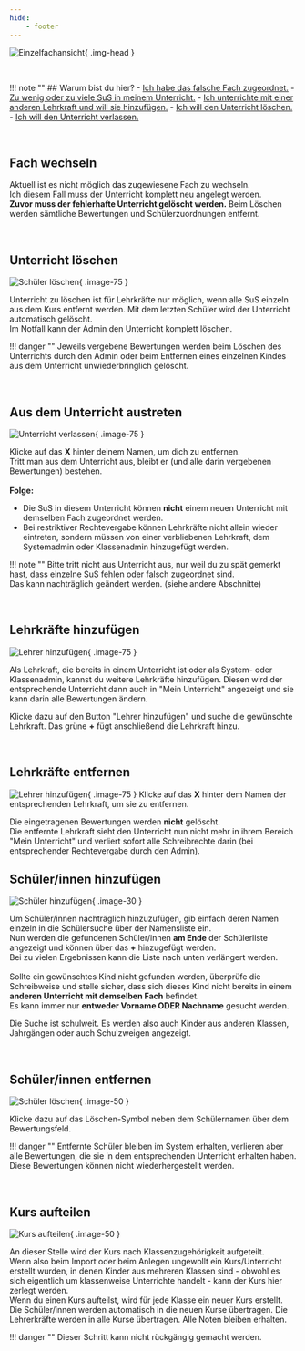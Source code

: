 ```yaml
---
hide:
    - footer
---
```



![Einzelfachansicht](../../img/02_Schritt_für_Schritt/einzelfach.png){ .img-head }

<br>

!!! note ""
    ## Warum bist du hier?
    - [Ich habe das falsche Fach zugeordnet.](#fach-wechseln)
    - [Zu wenig oder zu viele SuS in meinem Unterricht.](#schulerinnen-entfernen)
    - [Ich unterrichte mit einer anderen Lehrkraft und will sie hinzufügen.](#lehrkrafte-hinzufugen)
    - [Ich will den Unterricht löschen.](#unterricht-loschen)
    - [Ich will den Unterricht verlassen.](#aus-dem-unterricht-austreten)

<br>

## Fach wechseln
Aktuell ist es nicht möglich das zugewiesene Fach zu wechseln. <br>
Ich diesem Fall muss der Unterricht komplett neu angelegt werden. <br>
**Zuvor muss der fehlerhafte Unterricht gelöscht werden.**
Beim Löschen werden sämtliche Bewertungen und Schülerzuordnungen entfernt.<br>

<br>

## Unterricht löschen
![Schüler löschen](../../img/02_Schritt_für_Schritt/einzelfach_schueler_loeschen.png){ .image-75 }

Unterricht zu löschen ist für Lehrkräfte nur möglich, wenn alle SuS einzeln aus dem Kurs entfernt werden. Mit dem letzten Schüler wird der Unterricht automatisch gelöscht.<br>
Im Notfall kann der Admin den Unterricht komplett löschen.

!!! danger ""
    Jeweils vergebene Bewertungen werden beim Löschen des Unterrichts durch den Admin oder beim Entfernen eines einzelnen Kindes aus dem Unterricht unwiederbringlich gelöscht.

<br>

## Aus dem Unterricht austreten 
![Unterricht verlassen](../../img/02_Schritt_für_Schritt/lesson-leave.png){ .image-75 }

Klicke auf das <span class="danger">**X**</span> hinter deinem Namen, um dich zu entfernen.<br>
Tritt man aus dem Unterricht aus, bleibt er (und alle darin vergebenen Bewertungen) bestehen.<br>
<br>
**Folge:**  
- Die SuS in diesem Unterricht können **nicht** einem neuen Unterricht mit demselben Fach zugeordnet werden.<br>
- Bei restriktiver Rechtevergabe können Lehrkräfte nicht allein wieder eintreten, sondern müssen von einer verbliebenen Lehrkraft, dem Systemadmin oder Klassenadmin hinzugefügt werden.

!!! note ""
    Bitte tritt nicht aus Unterricht aus, nur weil du zu spät gemerkt hast, dass einzelne SuS fehlen oder falsch zugeordnet sind. <br>
    Das kann nachträglich geändert werden. (siehe andere Abschnitte)

<br>

## Lehrkräfte hinzufügen
![Lehrer hinzufügen](../../img/02_Schritt_für_Schritt/lehrer_hinzufuegen.png){ .image-75 }

Als Lehrkraft, die bereits in einem Unterricht ist oder als System- oder Klassenadmin, kannst du weitere Lehrkräfte hinzufügen.
Diesen wird der entsprechende Unterricht dann auch in "Mein Unterricht" angezeigt und sie kann darin alle Bewertungen ändern.<br>

Klicke dazu auf den Button "Lehrer hinzufügen" und suche die gewünschte Lehrkraft. Das grüne <span class="success">**+**</span> fügt anschließend die Lehrkraft hinzu.

<br>

## Lehrkräfte entfernen
![Lehrer hinzufügen](../../img/02_Schritt_für_Schritt/lehrer_entfernen.png){ .image-75 }
Klicke auf das <span class="danger">**X**</span> hinter dem Namen der entsprechenden Lehrkraft, um sie zu entfernen.<br>

Die eingetragenen Bewertungen werden **nicht** gelöscht.<br>
Die entfernte Lehrkraft sieht den Unterricht nun nicht mehr in ihrem Bereich "Mein Unterricht" und verliert sofort alle Schreibrechte darin (bei entsprechender Rechtevergabe durch den Admin). 
<br>

## Schüler/innen hinzufügen
![Schüler hinzufügen](../../img/02_Schritt_für_Schritt/schueler_hinzufuegen.png){ .image-30 }

Um Schüler/innen nachträglich hinzuzufügen, gib einfach deren Namen einzeln in die Schülersuche über der Namensliste ein. <br>
Nun werden die gefundenen Schüler/innen **am Ende** der Schülerliste angezeigt und können über das **+** hinzugefügt werden. <br>
Bei zu vielen Ergebnissen kann die Liste nach unten verlängert werden.
<br><br>
Sollte ein gewünschtes Kind nicht gefunden werden, überprüfe die Schreibweise und stelle sicher, dass sich dieses Kind nicht bereits in einem **anderen Unterricht mit demselben Fach** befindet.<br>
Es kann immer nur **entweder Vorname ODER Nachname** gesucht werden.

Die Suche ist schulweit. Es werden also auch Kinder aus anderen Klassen, Jahrgängen oder auch Schulzweigen angezeigt.

<br>

## Schüler/innen entfernen

![Schüler löschen](../../img/02_Schritt_für_Schritt/einzelfach_schueler_loeschen.png){ .image-50 }

Klicke dazu auf das Löschen-Symbol neben dem Schülernamen über dem Bewertungsfeld. <br>

!!! danger ""
    Entfernte Schüler bleiben im System erhalten, verlieren aber alle Bewertungen, die sie in dem entsprechenden Unterricht erhalten haben. <br>
    Diese Bewertungen können nicht wiederhergestellt werden.

<br>

## Kurs aufteilen
![Kurs aufteilen](../../img/02_Schritt_für_Schritt/kurs_aufteilen.png){ .image-50 }

An dieser Stelle wird der Kurs nach Klassenzugehörigkeit aufgeteilt. <br>
Wenn also beim Import oder beim Anlegen ungewollt ein Kurs/Unterricht erstellt wurden, in denen Kinder aus mehreren Klassen sind - obwohl es sich eigentlich um klassenweise Unterrichte handelt - kann der Kurs hier zerlegt werden. <br>
Wenn du einen Kurs aufteilst, wird für jede Klasse ein neuer Kurs erstellt. Die Schüler/innen werden automatisch in die neuen Kurse übertragen. Die Lehrerkräfte werden in alle Kurse übertragen. Alle Noten bleiben erhalten.

!!! danger ""
    Dieser Schritt kann nicht rückgängig gemacht werden.